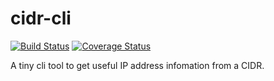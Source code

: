 # cidr-cli
[![Build Status](https://travis-ci.org/DavidCai1993/cidr-cli.svg?branch=master)](https://travis-ci.org/DavidCai1993/cidr-cli)
[![Coverage Status](https://coveralls.io/repos/github/DavidCai1993/cidr-cli/badge.svg?branch=master)](https://coveralls.io/github/DavidCai1993/cidr-cli?branch=master)

A tiny cli tool to get useful IP address infomation from a CIDR.

